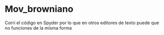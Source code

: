 # Mov_browniano


Corri el código en Spyder por lo que en otros editores de texto puede que no funciones de la misma forma
